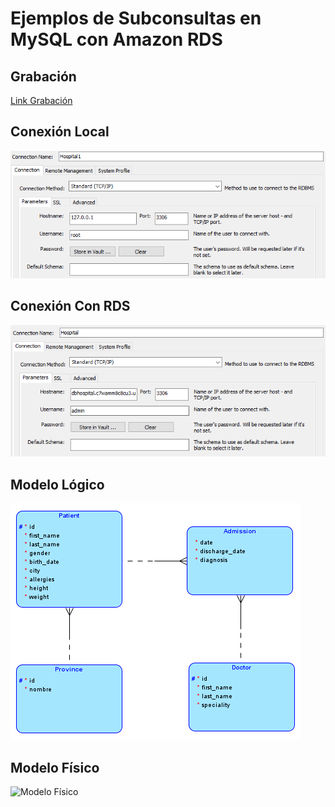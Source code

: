 # Ejemplos de Subconsultas en MySQL con Amazon RDS

## Grabación
[Link Grabación](https://drive.google.com/file/d/1CqdIHDUzxcXVwTNSWBYh7q4siDXlMyRF/view?usp=sharing)

## Conexión Local
<img title="Conexión Local" alt="Conexión Local" src="./Images/Workbench-ConnectionLocal.png">

## Conexión Con RDS
<img title="Conexión Con RDS" alt="Conexión Con RDS" src="./Images/Workbench-ConnectionRDS.png">

## Modelo Lógico
<img title="Modelo Lógico" alt="Modelo Lógico" src="./Images/Logico.png">

## Modelo Físico
<img title="Modelo Físico" alt="Modelo Físico" src="./Images/Físico.png">